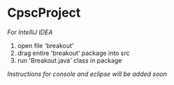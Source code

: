 # CpscProject

*For IntelliJ IDEA*

1. open file 'breakout'
2. drag entire 'breakout' package into src
3. run 'Breakout.java' class in package


*Instructions for console and eclipse will be added soon*

